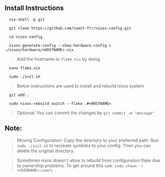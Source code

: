 ## Install Instructions
```
  nix-shell -p git
```
```
  git clone https://github.com/sumit-ftr/nixos-config.git
```
```
  cd nixos-config
```
```
  nixos-generate-config --show-hardware-config > ./nixos/hardware/<HOSTNAME>.nix
```
> Add the hostname to `flake.nix` by doing
```
  nano flake.nix
```
```
  sudo ./init.sh
```
> Below instructions are used to install and rebuild nixos system
```
  git add .
```
```
  sudo nixos-rebuild switch --flake .#<HOSTNAME>
```
> Optional: You can commit the changes by `git commit -m "message"`

## Note:
> Moving Configuration: Copy the directory to your preferred path. Run `sudo ./init.sh` to recreate symlinks to your config. Then you can delete the original directory.

> Sometimes nixos doesn't allow to rebuild from configuration flake due to ownership problems. To get around this use: `sudo chown -r <USERNAME>:users .`
